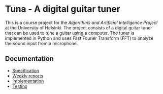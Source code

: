 # Tuna - A digital guitar tuner

This is a course project for the _Algorithms and Artificial Intelligence Project_
at the University of Helsinki. The project consists of a digital guitar tuner
that can be used to tune a guitar using a computer. The tuner is implemented in
Python and uses Fast Fourier Transform (FFT) to analyze the sound input from a
microphone.

## Documentation

- [Specification](/docs/specification.md)
- [Weekly reports](/docs/weekly_reports/index.md)
- [Implementation](/docs/implementation.md)
- [Testing](/docs/testing.md)
